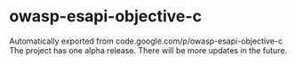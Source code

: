 # owasp-esapi-objective-c
Automatically exported from code.google.com/p/owasp-esapi-objective-c
The project has one alpha release. There will be more updates in the future. 
